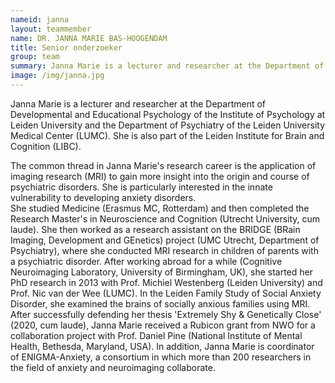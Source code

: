 ```yaml
---
nameid: janna
layout: teammember
name: DR. JANNA MARIE BAS-HOOGENDAM
title: Senior onderzoeker
group: team
summary: Janna Marie is a lecturer and researcher at the Department of Educational and Developmental Psychology, specializing in how anxiety occurs within families.
image: /img/janna.jpg
---
```


Janna Marie is a lecturer and researcher at the Department of Developmental and Educational Psychology of the Institute of Psychology at Leiden University and the Department of Psychiatry of the Leiden University Medical Center (LUMC). She is also part of the Leiden Institute for Brain and Cognition (LIBC).
<br>

The common thread in Janna Marie's research career is the application of imaging research (MRI) to gain more insight into the origin and course of psychiatric disorders. She is particularly interested in the innate vulnerability to developing anxiety disorders.
<br>
She studied Medicine (Erasmus MC, Rotterdam) and then completed the Research Master's in Neuroscience and Cognition (Utrecht University, cum laude). She then worked as a research assistant on the BRIDGE (BRain Imaging, Development and GEnetics) project (UMC Utrecht, Department of Psychiatry), where she conducted MRI research in children of parents with a psychiatric disorder. After working abroad for a while (Cognitive Neuroimaging Laboratory, University of Birmingham, UK), she started her PhD research in 2013 with Prof. Michiel Westenberg (Leiden University) and Prof. Nic van der Wee (LUMC). In the Leiden Family Study of Social Anxiety Disorder, she examined the brains of socially anxious families using MRI. After successfully defending her thesis 'Extremely Shy & Genetically Close' (2020, cum laude), Janna Marie received a Rubicon grant from NWO for a collaboration project with Prof. Daniel Pine (National Institute of Mental Health, Bethesda, Maryland, USA). In addition, Janna Marie is coordinator of ENIGMA-Anxiety, a consortium in which more than 200 researchers in the field of anxiety and neuroimaging collaborate.

